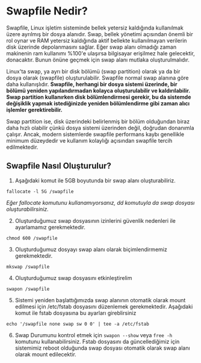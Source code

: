 # Swapfile Nedir?

Swapfile, Linux işletim sisteminde bellek yetersiz kaldığında kullanılmak üzere ayrılmış bir dosya alanıdır. Swap, bellek yönetimi açısından önemli bir rol oynar ve RAM yetersiz kaldığında aktif bellekte kullanılmayan verilerin disk üzerinde depolanmasını sağlar. Eğer swap alanı olmadığı zaman makinenin ram kullanımı %100'e ulaşırsa bilgisayar erişilmez hale gelecektir, donacaktır. Bunun önüne geçmek için swap alanı mutlaka oluşturulmalıdır.

Linux'ta swap, ya ayrı bir disk bölümü (swap partition) olarak ya da bir dosya olarak (swapfile) oluşturulabilir. Swapfile normal swap alanına göre daha kullanışlıdır. **Swapfile, herhangi bir dosya sistemi üzerinde, bir bölümü yeniden yapılandırmadan kolayca oluşturulabilir ve kaldırılabilir. Swap partition kullanırken disk bölümlendirmesi gerekir, bu da sistemde değişiklik yapmak istediğinizde yeniden bölümlendirme gibi zaman alıcı işlemler gerektirebilir.**

Swap partition ise, disk üzerindeki belirlenmiş bir bölüm olduğundan biraz daha hızlı olabilir çünkü dosya sistemi üzerinden değil, doğrudan donanımla çalışır. Ancak, modern sistemlerde swapfile performans kaybı genellikle minimum düzeydedir ve kullanım kolaylığı açısından swapfile tercih edilmektedir.

## Swapfile Nasıl Oluşturulur?

1. Aşağıdaki komut ile 5GB boyutunda bir swap alanı oluşturabiliriz.

```
fallocate -l 5G /swapfile
```
*Eğer fallocate komutunu kullanamıyorsanız, dd komutuyla da swap dosyası oluşturabilirsiniz.*

2. Oluşturduğumuz swap dosyasının izinlerini güvenlik nedenleri ile ayarlamamız gerekmektedir.

```
chmod 600 /swapfile
```

3. Oluşturduğumuz dosyayı swap alanı olarak biçimlendirmemiz gerekmektedir.

```
mkswap /swapfile
```

4. Oluşturduğumuz swap dosyasını etkinleştirelim

```
swapon /swapfile
```

5. Sistemi yeniden başlattığımızda swap alanının otomatik olarak mount edilmesi için /etc/fstab dosyasını düzenlemek gerekmektedir. Aşağıdaki komut ile fstab dosyasına bu ayarları gireblirsiniz

```
echo '/swapfile none swap sw 0 0' | tee -a /etc/fstab
```

6. Swap Durumunu kontrol etmek için ```swapon --show``` veya ```free -h``` komutunu kullanabilirsiniz. Fstab dosyasını da güncellediğimiz için sistemimiz reboot olduğunda swap dosyası otomatik olarak swap alanı olarak mount edilecektir.